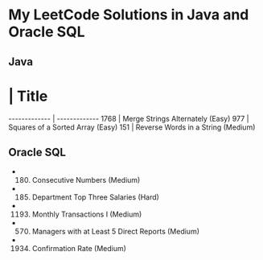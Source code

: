 # My LeetCode Solutions in Java and Oracle SQL #

## Java ##

#             | Title
------------- | -------------
1768          | Merge Strings Alternately (Easy)
977           | Squares of a Sorted Array (Easy)
151           | Reverse Words in a String (Medium)

## Oracle SQL ##

- 180. Consecutive Numbers (Medium)

- 185. Department Top Three Salaries (Hard)

- 1193. Monthly Transactions I (Medium)

- 570. Managers with at Least 5 Direct Reports (Medium)

- 1934. Confirmation Rate (Medium)
